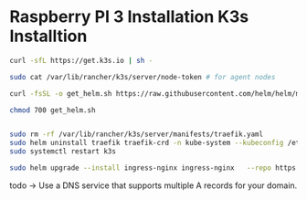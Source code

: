 # Raspberry PI 3 Installation K3s Installtion

```sh
curl -sfL https://get.k3s.io | sh -

sudo cat /var/lib/rancher/k3s/server/node-token # for agent nodes

curl -fsSL -o get_helm.sh https://raw.githubusercontent.com/helm/helm/main/scripts/get-helm-3

chmod 700 get_helm.sh


sudo rm -rf /var/lib/rancher/k3s/server/manifests/traefik.yaml
sudo helm uninstall traefik traefik-crd -n kube-system --kubeconfig /etc/rancher/k3s/k3s.yaml
sudo systemctl restart k3s

sudo helm upgrade --install ingress-nginx ingress-nginx   --repo https://kubernetes.github.io/ingress-nginx   --namespace ingress-nginx --create-namespace --kubeconfig /etc/rancher/k3s/k3s.yaml

```

todo -> Use a DNS service that supports multiple A records for your domain.
